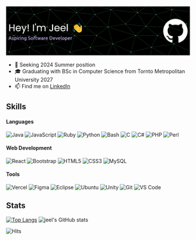 [![Jeel's GitHub Banner](./banner.png)](https://github.com/JeelVekaria)

- 👀 Seeking 2024 Summer position
- 🎓 Graduating with BSc in Computer Science from Tornto Metropolitan University 2027
- 📫 Find me on [LinkedIn](https://www.linkedin.com/in/jeelvekaria/)

## Skills

#### Languages
<div>
    <img alt="Java" src="https://img.shields.io/badge/java-%23ED8B00.svg?&style=for-the-badge&logo=java&logoColor=white" height="25"/> 
    <img alt="JavaScript" src="https://img.shields.io/badge/JavaScript-F7DF1E?logo=javascript&logoColor=000&style=for-the-badge" height="25"/>
    <img alt="Ruby" src="https://img.shields.io/badge/Ruby-CC342D.svg?style=for-the-badge&logo=Ruby&logoColor=white" height="25"/>
    <img alt="Python" src="https://img.shields.io/badge/python%20-%2314354C.svg?&style=for-the-badge&logo=python&logoColor=white" height="25"/>
    <img alt="Bash" src="https://img.shields.io/badge/shell_script-%23121011.svg?style=for-the-badge&logo=gnu-bash&logoColor=white" height="25"/>
    <img alt="C" src="https://img.shields.io/badge/c-%2300599C.svg?style=for-the-badge&logo=c&logoColor=white" height="25"/>
    <img alt="C#" src="https://img.shields.io/badge/c%23-%23239120.svg?style=for-the-badge&logo=csharp&logoColor=white" height="25"/>
    <img alt="PHP" src="https://img.shields.io/badge/PHP-777BB4.svg?style=for-the-badge&logo=PHP&logoColor=white" height="25"/>
    <img alt="Perl" src="https://img.shields.io/badge/Perl-39457E.svg?style=for-the-badge&logo=Perl&logoColor=white" height="25"/>
</div>
 
 #### Web Development
 
<div>
  <img alt="React" src="https://img.shields.io/badge/react%20-%2320232a.svg?&style=for-the-badge&logo=react&logoColor=%2361DAFB" height="25"/>
  <img alt="Bootstrap"  src="https://img.shields.io/badge/Bootstrap-7952B3?logo=bootstrap&logoColor=fff&style=for-the-badge" height="25">
  <img alt="HTML5" src="https://img.shields.io/badge/HTML5-E34F26?logo=html5&logoColor=fff&style=for-the-badge" height="25">
  <img alt="CSS3" src="https://img.shields.io/badge/CSS3-1572B6?logo=css3&logoColor=fff&style=for-the-badge" height="25">
  <img alt="MySQL" src="https://img.shields.io/badge/MySQL-4479A1?logo=mysql&logoColor=fff&style=for-the-badge" height="25">
</div>

 
#### Tools
<div>
  <img alt="Vercel" src="https://img.shields.io/badge/Vercel-000?logo=vercel&logoColor=fff&style=for-the-badge" height="25">
  <img alt="Figma" src="https://img.shields.io/badge/Figma-F24E1E.svg?style=for-the-badge&logo=Figma&logoColor=white" height="25">
  <img alt="Eclipse" src="https://img.shields.io/badge/Eclipse%20IDE-2C2255.svg?style=for-the-badge&logo=Eclipse-IDE&logoColor=white" height="25">
  <img alt="Ubuntu" src="https://img.shields.io/badge/Ubuntu-E95420.svg?style=for-the-badge&logo=Ubuntu&logoColor=white" height="25">
  <img alt="Unity" src="https://img.shields.io/badge/Unity-000000.svg?style=for-the-badge&logo=Unity&logoColor=white" height="25">
  <img alt="Git" src="https://img.shields.io/badge/Git-F05032.svg?style=for-the-badge&logo=Git&logoColor=white" height="25">
  <img alt="VS Code" src="https://img.shields.io/badge/Visual%20Studio%20Code-007ACC.svg?style=for-the-badge&logo=Visual-Studio-Code&logoColor=white" height="25">
<!--   <img alt="" src="" height="25"> -->
</div>

## Stats
[![Top Langs](https://github-readme-stats.vercel.app/api/top-langs/?username=jeelvekaria&langs_count=4&hide=jupyter%20notebook&theme=radical)](https://github.com/jeelvekaria/github-readme-stats)
![jeel's GitHub stats](https://github-readme-stats.vercel.app/api?username=jeelvekaria&show_icons=true&theme=radical)

![Hits](https://hits.sh/github.com/jeelvekaria.svg?style=for-the-badge&label=Profile%20Views&color=e05d44)
